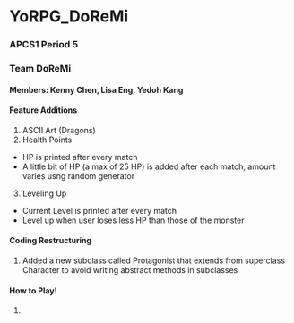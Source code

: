 # YoRPG_DoReMi

### APCS1 Period 5
### Team DoReMi
#### Members: Kenny Chen, Lisa Eng, Yedoh Kang

#### Feature Additions
1. ASCII Art (Dragons)
2. Health Points
  * HP is printed after every match
  * A little bit of HP (a max of 25 HP) is added after each match, amount varies usng random generator
3. Leveling Up
  * Current Level is printed after every match
  * Level up when user loses less HP than those of the monster
  

#### Coding Restructuring
1. Added a new subclass called Protagonist that extends from superclass Character to avoid writing abstract methods in subclasses

#### How to Play!
1. 





